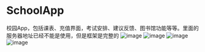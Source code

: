 # SchoolApp
校园App，包括课表、充值界面，考试安排、建议反馈、图书馆功能等等。里面的服务器地址已经不能是使用，但是框架是完整的
![image](https://raw.githubusercontent.com/ZzqKeyboy/SchoolApp/master/image2.jpg)
![image](https://raw.githubusercontent.com/ZzqKeyboy/SchoolApp/master/image3.jpg)
![image](https://raw.githubusercontent.com/ZzqKeyboy/SchoolApp/master/image4.jpg)
![image](https://raw.githubusercontent.com/ZzqKeyboy/SchoolApp/master/image5.jpg)
